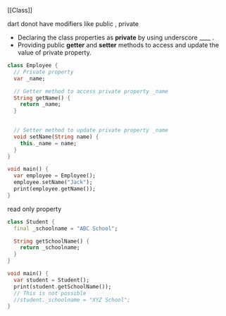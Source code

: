 [[Class]]

dart donot have modifiers like public , private

- Declaring the class properties as **private** by using underscore ____ .
- Providing public **getter** and **setter** methods to access and update the value of private property.

```dart
class Employee {
  // Private property
  var _name;

  // Getter method to access private property _name
  String getName() {
    return _name;
  }
  

  // Setter method to update private property _name
  void setName(String name) {
    this._name = name;
  }
}

void main() {
  var employee = Employee();
  employee.setName("Jack");
  print(employee.getName());
}
```


read only property 

```dart
class Student {
  final _schoolname = "ABC School";

  String getSchoolName() {
    return _schoolname;
  }
}

void main() {
  var student = Student();
  print(student.getSchoolName());
  // This is not possible
  //student._schoolname = "XYZ School";
}
```

